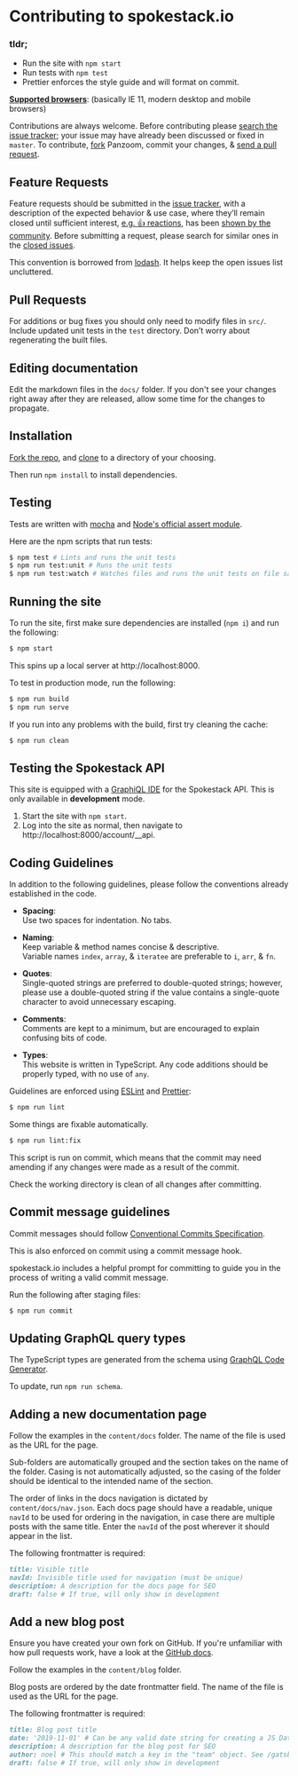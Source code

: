 # Contributing to spokestack.io

### tldr;

- Run the site with `npm start`
- Run tests with `npm test`
- Prettier enforces the style guide and will format on commit.

**[Supported browsers](https://browserl.ist/?q=%3E0.35%25%2C+not+op_mini+all)**: (basically IE 11, modern desktop and mobile browsers)

Contributions are always welcome. Before contributing please [search the issue tracker](https://github.com/spokestack/spokestack.io/issues); your issue
may have already been discussed or fixed in `master`. To contribute,
[fork](https://help.github.com/articles/fork-a-repo/) Panzoom, commit your changes,
& [send a pull request](https://help.github.com/articles/using-pull-requests/).

## Feature Requests

Feature requests should be submitted in the
[issue tracker](https://github.com/spokestack/spokestack.io/issues), with a description of
the expected behavior & use case, where they’ll remain closed until sufficient interest,
[e.g. :+1: reactions](https://help.github.com/articles/about-discussions-in-issues-and-pull-requests/),
has been [shown by the community](https://github.com/spokestack/spokestack.io/issues?q=label%3A%22votes+needed%22+sort%3Areactions-%2B1-desc).
Before submitting a request, please search for similar ones in the
[closed issues](https://github.com/spokestack/spokestack.io/issues?q=is%3Aissue+is%3Aclosed+label%3Afeature).

This convention is borrowed from [lodash](https://github.com/lodash/lodash). It helps keep the open issues list uncluttered.

## Pull Requests

For additions or bug fixes you should only need to modify files in `src/`. Include
updated unit tests in the `test` directory. Don’t worry about regenerating the built files.

## Editing documentation

Edit the markdown files in the `docs/` folder. If you don't see your changes right away after they are released, allow some time for the changes to propagate.

## Installation

[Fork the repo](https://help.github.com/en/github/getting-started-with-github/fork-a-repo), and [clone](https://help.github.com/en/github/creating-cloning-and-archiving-repositories/cloning-a-repository) to a directory of your choosing.

Then run `npm install` to install dependencies.

## Testing

Tests are written with [mocha](https://mochajs.org/) and [Node's official assert module](https://nodejs.org/api/assert.html#assert_assert).

Here are the npm scripts that run tests:

```bash
$ npm test # Lints and runs the unit tests
$ npm run test:unit # Runs the unit tests
$ npm run test:watch # Watches files and runs the unit tests on file save
```

## Running the site

To run the site, first make sure dependencies are installed (`npm i`) and run the following:

```bash
$ npm start
```

This spins up a local server at http://localhost:8000.

To test in production mode, run the following:

```bash
$ npm run build
$ npm run serve
```

If you run into any problems with the build, first try cleaning the cache:

```bash
$ npm run clean
```

## Testing the Spokestack API

This site is equipped with a [GraphiQL IDE](https://github.com/graphql/graphiql) for the Spokestack API. This is only available in **development** mode.

1. Start the site with `npm start`.
1. Log into the site as normal, then navigate to http://localhost:8000/account/__api.

## Coding Guidelines

In addition to the following guidelines, please follow the conventions already
established in the code.

- **Spacing**:<br>
  Use two spaces for indentation. No tabs.

- **Naming**:<br>
  Keep variable & method names concise & descriptive.<br>
  Variable names `index`, `array`, & `iteratee` are preferable to
  `i`, `arr`, & `fn`.

- **Quotes**:<br>
  Single-quoted strings are preferred to double-quoted strings; however,
  please use a double-quoted string if the value contains a single-quote
  character to avoid unnecessary escaping.

- **Comments**:<br>
  Comments are kept to a minimum, but are encouraged to explain confusing bits of code.

- **Types**:<br>
  This website is written in TypeScript.
  Any code additions should be properly typed, with no use of `any`.

Guidelines are enforced using [ESLint](https://eslint.org/) and [Prettier](https://prettier.io/):

```bash
$ npm run lint
```

Some things are fixable automatically.

```bash
$ npm run lint:fix
```

This script is run on commit, which means that the commit may need amending if any changes were made as a result of the commit.

Check the working directory is clean of all changes after committing.

## Commit message guidelines

Commit messages should follow [Conventional Commits Specification](https://www.conventionalcommits.org).

This is also enforced on commit using a commit message hook.

spokestack.io includes a helpful prompt for committing to guide you in the process of writing a valid commit message.

Run the following after staging files:

```bash
$ npm run commit
```

## Updating GraphQL query types

The TypeScript types are generated from the schema using [GraphQL Code Generator](https://github.com/dotansimha/graphql-code-generator#readme).

To update, run `npm run schema`.

## Adding a new documentation page

Follow the examples in the `content/docs` folder. The name of the file is used as the URL for the page.

Sub-folders are automatically grouped and the section takes on the name of the folder. Casing is not automatically adjusted, so the casing of the folder should be identical to the intended name of the section.

The order of links in the docs navigation is dictated by `content/docs/nav.json`. Each docs page should have a readable, unique `navId` to be used for ordering in the navigation, in case there are multiple posts with the same title. Enter the `navId` of the post wherever it should appear in the list.

The following frontmatter is required:

```md
title: Visible title
navId: Invisible title used for navigation (must be unique)
description: A description for the docs page for SEO
draft: false # If true, will only show in development
```

## Add a new blog post

Ensure you have created your own fork on GitHub. If you're unfamiliar with how pull requests work, have a look at the [GitHub docs](https://help.github.com/en/github/collaborating-with-issues-and-pull-requests/proposing-changes-to-your-work-with-pull-requests).

Follow the examples in the `content/blog` folder.

Blog posts are ordered by the date frontmatter field. The name of the file is used as the URL for the page.

The following frontmatter is required:

```md
title: Blog post title
date: '2019-11-01' # Can be any valid date string for creating a JS Date
description: A description for the blog post for SEO
author: noel # This should match a key in the "team" object. See /gatsby-config.js.
draft: false # If true, will only show in development
```

